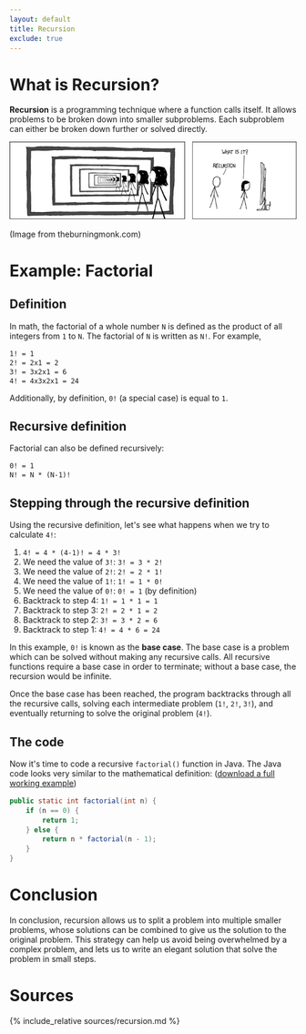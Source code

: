```yaml
---
layout: default
title: Recursion
exclude: true
---
```


# What is Recursion?

**Recursion** is a programming technique where a function calls itself. It allows problems to be broken down into smaller subproblems. Each subproblem can either be broken down further or solved directly.

![](/img/recursion.png)

(Image from theburningmonk.com)

# Example: Factorial

## Definition

In math, the factorial of a whole number `N` is defined as the product of all integers from `1` to `N`. The factorial of `N` is written as `N!`. For example,

```
1! = 1
2! = 2x1 = 2
3! = 3x2x1 = 6
4! = 4x3x2x1 = 24
```

Additionally, by definition, `0!` (a special case) is equal to `1`.

## Recursive definition

Factorial can also be defined recursively:
```
0! = 1
N! = N * (N-1)!
```

## Stepping through the recursive definition

Using the recursive definition, let's see what happens when we try to calculate `4!`:

1. `4! = 4 * (4-1)! = 4 * 3!`
2. We need the value of `3!`: `3! = 3 * 2!`
3. We need the value of `2!`: `2! = 2 * 1!`
4. We need the value of `1!`: `1! = 1 * 0!`
5. We need the value of `0!`: `0! = 1` (by definition)
6. Backtrack to step 4: `1! = 1 * 1 = 1`
7. Backtrack to step 3: `2! = 2 * 1 = 2`
8. Backtrack to step 2: `3! = 3 * 2 = 6`
9. Backtrack to step 1: `4! = 4 * 6 = 24`

In this example, `0!` is known as the **base case**. The base case is a problem which can be solved without making any recursive calls. All recursive functions require a base case in order to terminate; without a base case, the recursion would be infinite.

Once the base case has been reached, the program backtracks through all the recursive calls, solving each intermediate problem (`1!`, `2!`, `3!`), and eventually returning to solve the original problem (`4!`).

## The code

Now it's time to code a recursive `factorial()` function in Java. The Java code looks very similar to the mathematical definition: ([download a full working example](/programs/factorial/Factorial.java))

```java
public static int factorial(int n) {
    if (n == 0) {
        return 1;
    } else {
        return n * factorial(n - 1);
    }
}
```

# Conclusion

In conclusion, recursion allows us to split a problem into multiple smaller problems, whose solutions can be combined to give us the solution to the original problem. This strategy can help us avoid being overwhelmed by a complex problem, and lets us to write an elegant solution that solve the problem in small steps.

# Sources
{% include_relative sources/recursion.md %}
